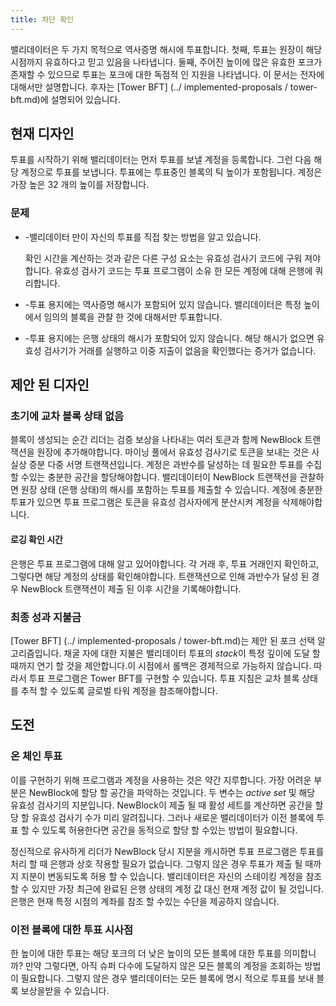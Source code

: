 ```yaml
---
title: 차단 확인
---
```


밸리데이터은 두 가지 목적으로 역사증명 해시에 투표합니다. 첫째, 투표는 원장이 해당 시점까지 유효하다고 믿고 있음을 나타냅니다. 둘째, 주어진 높이에 많은 유효한 포크가 존재할 수 있으므로 투표는 포크에 대한 독점적 인 지원을 나타냅니다. 이 문서는 전자에 대해서만 설명합니다. 후자는 \[Tower BFT\] (../ implemented-proposals / tower-bft.md)에 설명되어 있습니다.

## 현재 디자인

투표를 시작하기 위해 밸리데이터는 먼저 투표를 보낼 계정을 등록합니다. 그런 다음 해당 계정으로 투표를 보냅니다. 투표에는 투표중인 블록의 틱 높이가 포함됩니다. 계정은 가장 높은 32 개의 높이를 저장합니다.

### 문제

- -밸리데이터 만이 자신의 투표를 직접 찾는 방법을 알고 있습니다.

  확인 시간을 계산하는 것과 같은 다른 구성 요소는 유효성 검사기 코드에 구워 져야합니다. 유효성 검사기 코드는 투표 프로그램이 소유 한 모든 계정에 대해 은행에 쿼리합니다.

- -투표 용지에는 역사증명 해시가 포함되어 있지 않습니다. 밸리데이터은 특정 높이에서 임의의 블록을 관찰 한 것에 대해서만 투표합니다.

- -투표 용지에는 은행 상태의 해시가 포함되어 있지 않습니다. 해당 해시가 없으면 유효성 검사기가 거래를 실행하고 이중 지출이 없음을 확인했다는 증거가 없습니다.

## 제안 된 디자인

### 초기에 교차 블록 상태 없음

블록이 생성되는 순간 리더는 검증 보상을 나타내는 여러 토큰과 함께 NewBlock 트랜잭션을 원장에 추가해야합니다. 마이닝 풀에서 유효성 검사기로 토큰을 보내는 것은 사실상 증분 다중 서명 트랜잭션입니다. 계정은 과반수를 달성하는 데 필요한 투표를 수집 할 수있는 충분한 공간을 할당해야합니다. 밸리데이터이 NewBlock 트랜잭션을 관찰하면 원장 상태 (은행 상태)의 해시를 포함하는 투표를 제출할 수 있습니다. 계정에 충분한 투표가 있으면 투표 프로그램은 토큰을 유효성 검사자에게 분산시켜 계정을 삭제해야합니다.

#### 로깅 확인 시간

은행은 투표 프로그램에 대해 알고 있어야합니다. 각 거래 후, 투표 거래인지 확인하고, 그렇다면 해당 계정의 상태를 확인해야합니다. 트랜잭션으로 인해 과반수가 달성 된 경우 NewBlock 트랜잭션이 제출 된 이후 시간을 기록해야합니다.

### 최종 성과 지불금

\[Tower BFT\] (../ implemented-proposals / tower-bft.md)는 제안 된 포크 선택 알고리즘입니다. 채굴 자에 대한 지불은 밸리데이터 투표의 *stack*이 특정 깊이에 도달 할 때까지 연기 할 것을 제안합니다.이 시점에서 롤백은 경제적으로 가능하지 않습니다. 따라서 투표 프로그램은 Tower BFT를 구현할 수 있습니다. 투표 지침은 교차 블록 상태를 추적 할 수 있도록 글로벌 타워 계정을 참조해야합니다.

## 도전

### 온 체인 투표

이를 구현하기 위해 프로그램과 계정을 사용하는 것은 약간 지루합니다. 가장 어려운 부분은 NewBlock에 할당 할 공간을 파악하는 것입니다. 두 변수는 _active set_ 및 해당 유효성 검사기의 지분입니다. NewBlock이 제출 될 때 활성 세트를 계산하면 공간을 할당 할 유효성 검사기 수가 미리 알려집니다. 그러나 새로운 밸리데이터가 이전 블록에 투표 할 수 있도록 허용한다면 공간을 동적으로 할당 할 수있는 방법이 필요합니다.

정신적으로 유사하게 리더가 NewBlock 당시 지분을 캐시하면 투표 프로그램은 투표를 처리 할 때 은행과 상호 작용할 필요가 없습니다. 그렇지 않은 경우 투표가 제출 될 때까지 지분이 변동되도록 허용 할 수 있습니다. 밸리데이터은 자신의 스테이킹 계정을 참조 할 수 있지만 가장 최근에 완료된 은행 상태의 계정 값 대신 현재 계정 값이 될 것입니다. 은행은 현재 특정 시점의 계좌를 참조 할 수있는 수단을 제공하지 않습니다.

### 이전 블록에 대한 투표 시사점

한 높이에 대한 투표는 해당 포크의 더 낮은 높이의 모든 블록에 대한 투표를 의미합니까? 만약 그렇다면, 아직 슈퍼 다수에 도달하지 않은 모든 블록의 계정을 조회하는 방법이 필요합니다. 그렇지 않은 경우 밸리데이터는 모든 블록에 명시 적으로 투표를 보내 블록 보상을받을 수 있습니다.
